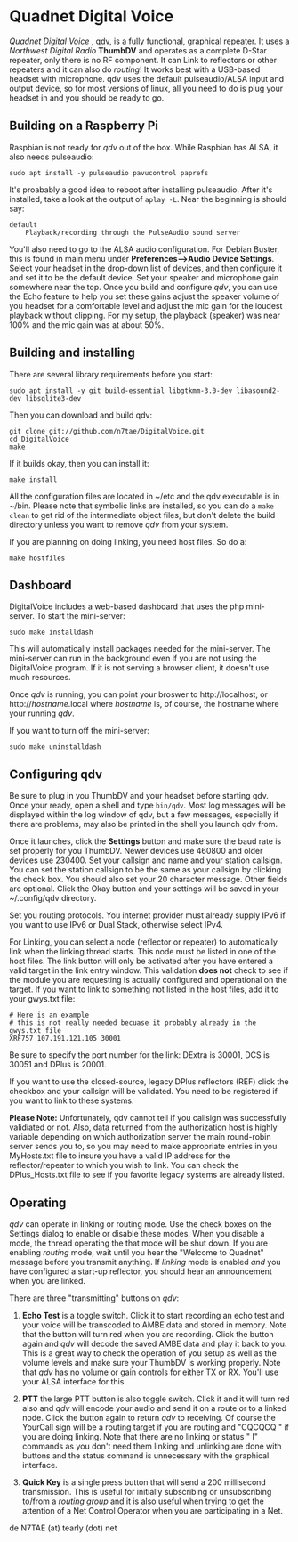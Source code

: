 # Quadnet Digital Voice
*Quadnet Digital Voice* , qdv, is a fully functional, graphical repeater. It uses a *Northwest Digital Radio* **ThumbDV** and operates as a complete D-Star repeater, only there is no RF component. It can Link to reflectors or other repeaters and it can also do *routing*! It works best with a USB-based headset with microphone. qdv uses the default pulseaudio/ALSA input and output device, so for most versions of linux, all you need to do is plug your headset in and you should be ready to go.

## Building on a Raspberry Pi

Raspbian is not ready for *qdv* out of the box. While Raspbian has ALSA, it also needs pulseaudio:
```
sudo apt install -y pulseaudio pavucontrol paprefs
```

It's proabably a good idea to reboot after installing pulseaudio. After it's installed, take a look at the output of `aplay -L`. Near the beginning is should say:
```
default
    Playback/recording through the PulseAudio sound server
```

You'll also need to go to the ALSA audio configuration. For Debian Buster, this is found in main menu under **Preferences-->Audio Device Settings**. Select your headset in the drop-down list of devices, and then configure it and set it to be the default device. Set your speaker and microphone gain somewhere near the top. Once you build and configure *qdv*, you can use the Echo feature to help you set these gains adjust the speaker volume of you headset for a comfortable level and adjust the mic gain for the loudest playback without clipping. For my setup, the playback (speaker) was near 100% and the mic gain was at about 50%.


## Building and installing
There are several library requirements before you start:
```
sudo apt install -y git build-essential libgtkmm-3.0-dev libasound2-dev libsqlite3-dev
```

Then you can download and build qdv:
```
git clone git://github.com/n7tae/DigitalVoice.git
cd DigitalVoice
make
```
If it builds okay, then you can install it:
```
make install
```
All the configuration files are located in ~/etc and the qdv executable is in ~/bin. Please note that symbolic links are installed, so you can do a `make clean` to get rid of the intermediate object files, but don't delete the build directory unless you want to remove *qdv* from your system.

If you are planning on doing linking, you need host files. So do a:
```
make hostfiles
```

## Dashboard
DigitalVoice includes a web-based dashboard that uses the php mini-server. To start the mini-server:
```
sudo make installdash
```
This will automatically install packages needed for the mini-server. The mini-server can run in the background even if you are not using the DigitalVoice program. If it is not serving a browser client, it doesn't use much resources.

Once *qdv* is running, you can point your broswer to http://localhost, or http://*hostname*.local where *hostname* is, of course, the hostname where your running *qdv*.

If you want to turn off the mini-server:
```
sudo make uninstalldash
```

## Configuring qdv
Be sure to plug in you ThumbDV and your headset before starting qdv. Once your ready, open a shell and type `bin/qdv`. Most log messages will be displayed within the log window of qdv, but a few messages, especially if there are problems, may also be printed in the shell you launch qdv from.

Once it launches, click the **Settings** button and make sure the baud rate is set properly for you ThumbDV. Newer devices use 460800 and older devices use 230400. Set your callsign and name and your station callsign. You can set the station callsign to be the same as your callsign by clicking the check box. You should also set your 20 character message. Other fields are optional. Click the Okay button and your settings will be saved in your ~/.config/qdv directory.

Set you routing protocols. You internet provider must already supply IPv6 if you want to use IPv6 or Dual Stack, otherwise select IPv4.

For Linking, you can select a node (reflector or repeater) to automatically link when the linking thread starts. This node must be listed in one of the host files. The link button will only be activated after you have entered a valid target in the link entry window. This validation **does not** check to see if the module you are requesting is actually configured and operational on the target. If you want to link to something not listed in the host files, add it to your gwys.txt file:
```
# Here is an example
# this is not really needed becuase it probably already in the gwys.txt file
XRF757 107.191.121.105 30001
```
Be sure to specify the port number for the link: DExtra is 30001, DCS is 30051 and DPlus is 20001.

If you want to use the closed-source, legacy DPlus reflectors (REF) click the checkbox and your callsign will be validated. You need to be registered if you want to link to these systems.

**Please Note:** Unfortunately, qdv cannot tell if you callsign was successfully validiated or not. Also, data returned from the authorization host is highly variable depending on which authorization server the main round-robin server sends you to, so you may need to make appropriate entries in you MyHosts.txt file to insure you have a valid IP address for the reflector/repeater to which you wish to link. You can check the DPlus_Hosts.txt file to see if you favorite legacy systems are already listed.

## Operating
*qdv* can operate in linking or routing mode. Use the check boxes on the Settings dialog to enable or disable these modes. When you disable a mode, the thread operating the that mode will be shut down. If you are enabling *routing* mode, wait until you hear the "Welcome to Quadnet" message before you transmit anything. If *linking* mode is enabled *and* you have configured a start-up reflector, you should hear an announcement when you are linked.

There are three "transmitting" buttons on *qdv*:

1) **Echo Test** is a toggle switch. Click it to start recording an echo test and your voice will be transcoded to AMBE data and stored in memory. Note that the button will turn red when you are recording. Click the button again and *qdv* will decode the saved AMBE data and play it back to you. This is a great way to check the operation of you setup as well as the volume levels and make sure your ThumbDV is working properly. Note that *qdv* has no volume or gain controls for either TX or RX. You'll use your ALSA interface for this.

2) **PTT** the large PTT button is also toggle switch. Click it and it will turn red also and *qdv* will encode your audio and send it on a route or to a linked node. Click the button again to return *qdv* to receiving. Of course the YourCall sign will be a routing target if you are routing and "CQCQCQ  " if you are doing linking. Note that there are no linking or status "       I" commands as you don't need them linking and unlinking are done with buttons and the status command is unnecessary with the graphical interface.

3) **Quick Key** is a single press button that will send a 200 millisecond transmission. This is useful for initially subscribing or unsubscribing to/from a *routing group* and it is also useful when trying to get the attention of a Net Control Operator when you are participating in a Net.

de N7TAE (at) tearly (dot) net

